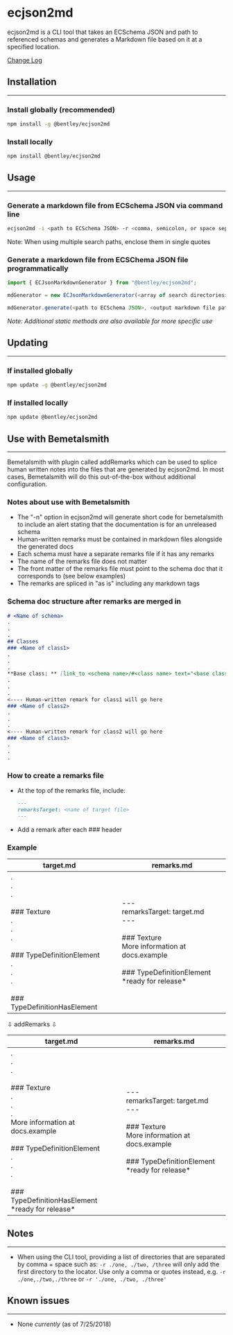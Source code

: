 # ecjson2md

ecjson2md is a CLI tool that takes an ECSchema JSON and path to referenced schemas and generates a Markdown file based on it at a specified location.

[Change Log](https://github.com/iTwin/ecjson2md/blob/master/CHANGELOG.md)

## Installation

---------------------------------------------------------------

### Install globally (recommended)

```sh
npm install -g @bentley/ecjson2md
```

### Install locally

```sh
npm install @bentley/ecjson2md
```

## Usage

---------------------------------------------------------------

### Generate a markdown file from ECSchema JSON via command line

```sh
ecjson2md -i <path to ECSchema JSON> -r <comma, semicolon, or space separated search dirs> -o <directory to output markdown>
```

Note: When using multiple search paths, enclose them in single quotes

### Generate a markdown file from ECSChema JSON file programmatically

```Typescript
import { ECJsonMarkdownGenerator } from "@bentley/ecjsom2md";

mdGenerator = new ECJsonMarkdownGenerator(<array of search directories>);

mdGenerator.generate(<path to ECSchema JSON>, <output markdown file path>);
```

_Note: Additional static methods are also available for more specific use_

## Updating

---------------------------------------------------------------

### If installed globally

```sh
npm update -g @bentley/ecjson2md
```

### If installed locally

```sh
npm update @bentley/ecjson2md
```

## Use with Bemetalsmith

---------------------------------------------------------------

Bemetalsmith with plugin called addRemarks which can be used to splice human written notes into the files that are generated by ecjson2md.
In most cases, Bemetalsmith will do this out-of-the-box without additional configuration.

### Notes about use with Bemetalsmith

- The "-n" option in ecjson2md will generate short code for bemetalsmith to include an alert stating that the documentation is for an unreleased schema
- Human-written remarks must be contained in markdown files alongside the generated docs
- Each schema must have a separate remarks file if it has any remarks
- The name of the remarks file does not matter
- The front matter of the remarks file must point to the schema doc that it corresponds to (see below examples)
- The remarks are spliced in "as is" including any markdown tags

### Schema doc structure after remarks are merged in

  ```markdown
  # <Name of schema>
  .
  .
  .
  ## Classes
  ### <Name of class1>
  .
  .
  .
  **Base class: ** [link_to <schema name>/#<class name> text="<base class name>"]
  .
  .
  .
  <---- Human-written remark for class1 will go here
  ### <Name of class2>
  .
  .
  .
  <---- Human-written remark for class2 will go here
  ### <Name of class3>
  .
  .
  .
  ```

### How to create a remarks file
- At the top of the remarks file, include:
  ```markdown
  ---
  remarksTarget: <name of target file>
  ---
  ```
- Add a remark after each ### header

### Example
| target.md || remarks.md |
| --------- |----| ---------- |
|.<br>.<br>.<br><br>\#\#\# Texture<br>.<br>.<br>.<br><br>\#\#\# TypeDefinitionElement<br>.<br>.<br>.<br><br>\#\#\# TypeDefinitionHasElement || ---<br>remarksTarget: target.md<br>---<br><br>\#\#\# Texture<br> More information at docs.example<br><br>\#\#\# TypeDefinitionElement<br>\*ready for release\*|

⇩ addRemarks ⇩

| target.md || remarks.md |
| --------- |----| ---------- |
|.<br>.<br>.<br><br>\#\#\# Texture<br>.<br>.<br>.<br>More information at docs.example<br><br>\#\#\# TypeDefinitionElement<br>.<br>.<br>.<br><br>\#\#\# TypeDefinitionHasElement<br>\*ready for release\* || ---<br>remarksTarget: target.md<br>---<br><br>\#\#\# Texture<br> More information at docs.example<br><br>\#\#\# TypeDefinitionElement<br>\*ready for release\*|

## Notes

---------------------------------------------------------------

- When using the CLI tool, providing a list of directories that are separated by comma + space such as: ```-r ./one, ./two, /three``` will only add the first directory to the locator. Use only a comma or quotes instead, e.g. ```-r ./one,./two,./three``` or ```-r './one, ./two, ./three'```

## Known issues

---------------------------------------------------------------

- None _currently_ (as of 7/25/2018)